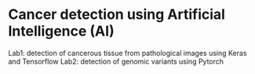 # Cancer detection using Artificial Intelligence (AI)
Lab1: detection of cancerous tissue from pathological images using Keras and Tensorflow
Lab2: detection of genomic variants using Pytorch
